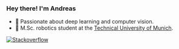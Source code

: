 ### Hey there! I'm Andreas 

* :telescope: Passionate about deep learning and computer vision.
* :robot: M.Sc. robotics student at the [Technical University of Munich](https://www.tum.de/en/).

[![Stackoverflow](https://stackexchange.com/users/flair/15514024.png)](https://stackexchange.com/users/15514024/a-doering)
